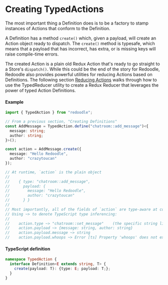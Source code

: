 # Creating TypedActions

The most important thing a Definition does is to be a factory to stamp
instances of Actions that conform to the Definition.

A Definition has a method `create()` which, given a payload,
will create an Action object ready to dispatch.
The `create()` method is typesafe, which means that a payload
that has incorrect, has extra, or is missing keys will raise compile-time errors.

The created Action is a plain old Redux Action that's ready to go straight
to a Store's `dispatch()`.
While this could be the end of the story for Redoodle, Redoodle also provides
powerful utilities for reducing Actions based on Definitions.
The following section [Reducing Actions](UsingTypedReducer) walks through
how to use the TypedReducer utility to create a Redux Reducer that leverages
the power of typed Action Definitions.

#### Example

```ts
import { TypedAction } from "redoodle";

// From a previous section, "Creating Definitions"
const AddMessage = TypedAction.define("chatroom::add_message")<{
  message: string;
  author: string;
}>();

const action = AddMessage.create({
  message: "Hello Redoodle",
  author: "crazytoucan"
});

// At runtime, `action` is the plain object
//
//    { type: "chatroom::add_message",
//      payload: {
//        message: "Hello Redoodle",
//        author: "crazytoucan"
//      } }
//
// Most importantly, all of the fields of `action` are type-aware at compile time.
// Using ~> to denote TypeScript type inferencing:
//
//    action.type ~> "chatroom::set_message"    (the specific string literal)
//    action.payload ~> {message: string, author: string}
//    action.payload.message ~> string
//    action.payload.whoops ~> Error [ts] Property 'whoops' does not exist
```

#### TypeScript definition

```ts
namespace TypedAction {
  interface Definition<E extends string, T> {
    create(payload: T): {type: E; payload: T;};
  }
}
```
